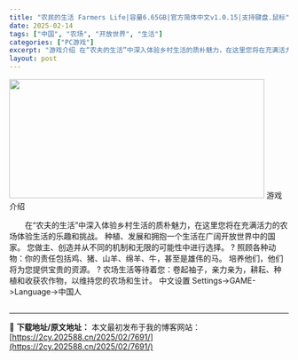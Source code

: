 ```yaml
---
title: "农民的生活 Farmers Life|容量6.65GB|官方简体中文v1.0.15|支持键盘.鼠标"
date: 2025-02-14
tags: ["中国", "农场", "开放世界", "生活"]
categories: ["PC游戏"]
excerpt: "游戏介绍 在“农夫的生活”中深入体验乡村生活的质朴魅力，在这里您将在充满活力的农场体验生活的乐趣和挑战。 种植、发展和拥抱一个生活在广阔开放世界中的国家。 您做主、创造并从不同的机制和无限的可能性中进行选择。 ? 照顾各种动物：你的责任包括鸡、猪、山羊、绵羊、牛，甚至是雄伟的马。 培养他们，他们将为&hellip;"
layout: post
---
```


<img class="aligncenter size-full wp-image-7767" src="https://2cy.202588.cn/wp-content/uploads/2025/02/2025021414374720.webp" alt="" width="460" height="215" />
游戏介绍
<p style="white-space: normal; text-indent: 2em; text-align: left;">在“农夫的生活”中深入体验乡村生活的质朴魅力，在这里您将在充满活力的农场体验生活的乐趣和挑战。 种植、发展和拥抱一个生活在广阔开放世界中的国家。 您做主、创造并从不同的机制和无限的可能性中进行选择。
? 照顾各种动物：你的责任包括鸡、猪、山羊、绵羊、牛，甚至是雄伟的马。 培养他们，他们将为您提供宝贵的资源。
? 农场生活等待着您：卷起袖子，亲力亲为，耕耘、种植和收获农作物，以维持您的农场和生计。
中文设置
Settings-&gt;GAME-&gt;Language-&gt;中国人</p>

<h2 style="white-space: normal; text-indent: 2em; text-align: left;"></h2>

---
📖 **下载地址/原文地址：** 本文最初发布于我的博客网站：[https://2cy.202588.cn/2025/02/7691/](https://2cy.202588.cn/2025/02/7691/)

